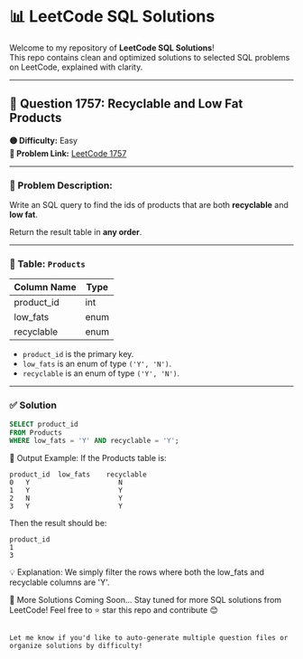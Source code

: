 # 📊 LeetCode SQL Solutions

Welcome to my repository of **LeetCode SQL Solutions**!  
This repo contains clean and optimized solutions to selected SQL problems on LeetCode, explained with clarity.

---

## 📌 Question 1757: Recyclable and Low Fat Products

**🟡 Difficulty:** Easy  
**🧠 Problem Link:** [LeetCode 1757](https://leetcode.com/problems/recyclable-and-low-fat-products/)

---

### 🧾 Problem Description:

Write an SQL query to find the ids of products that are both **recyclable** and **low fat**.

Return the result table in **any order**.

---

### 📂 Table: `Products`

| Column Name | Type    |
|-------------|---------|
| product_id  | int     |
| low_fats    | enum    |
| recyclable  | enum    |

- `product_id` is the primary key.
- `low_fats` is an enum of type `('Y', 'N')`.
- `recyclable` is an enum of type `('Y', 'N')`.

---

### ✅ Solution

```sql
SELECT product_id 
FROM Products 
WHERE low_fats = 'Y' AND recyclable = 'Y';
```
📌 Output Example:
If the Products table is:
```
product_id	low_fats	recyclable
0	Y	                   N
1	Y	                   Y
2	N	                   Y
3	Y	                   Y
```
Then the result should be:
```
product_id
1
3
```
💡 Explanation:
We simply filter the rows where both the low_fats and recyclable columns are 'Y'.

🔎 More Solutions Coming Soon...
Stay tuned for more SQL solutions from LeetCode!
Feel free to ⭐️ star this repo and contribute 😊

```

Let me know if you'd like to auto-generate multiple question files or organize solutions by difficulty!
```
